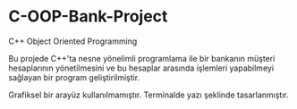 # C-OOP-Bank-Project
C++ Object Oriented Programming

Bu projede C++'ta nesne yönelimli programlama ile bir bankanın müşteri hesaplarının yönetilmesini ve bu hesaplar arasında işlemleri yapabilmeyi sağlayan bir program geliştirilmiştir.

Grafiksel bir arayüz kullanılmamıştır. Terminalde yazı şeklinde tasarlanmıştır.
